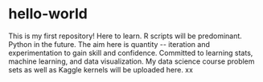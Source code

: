 # hello-world
This is my first repository! Here to learn. R scripts will be predominant. Python in the future. 
The aim here is quantity -- iteration and experimentation to gain skill and confidence. Committed to learning stats, machine learning, and data visualization. My data science course problem sets as well as Kaggle kernels will be uploaded here.
xx
